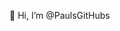 👋 Hi, I’m @PaulsGitHubs


<!---
PaulsGitHubs/PaulsGitHubs is a ✨ special ✨ repository because its `README.md` (this file) appears on your GitHub profile.
You can click the Preview link to take a look at your changes.
--->

